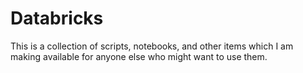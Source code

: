 # Databricks

This is a collection of scripts, notebooks, and other items which I am making available for anyone else who might want to use them.